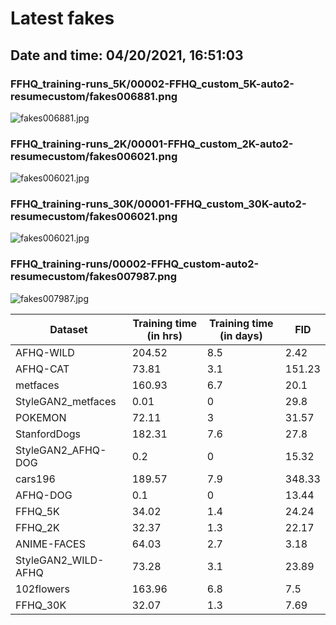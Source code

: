 # Latest fakes
## Date and time: 04/20/2021, 16:51:03
### FFHQ_training-runs_5K/00002-FFHQ_custom_5K-auto2-resumecustom/fakes006881.png
![fakes006881.jpg](https://i.ibb.co/88W9Vdn/93d781ab2bab.jpg "FFHQ_training-runs_5K/00002-FFHQ_custom_5K-auto2-resumecustom/fakes006881.png")

### FFHQ_training-runs_2K/00001-FFHQ_custom_2K-auto2-resumecustom/fakes006021.png
![fakes006021.jpg](https://i.ibb.co/DQRcYPG/407ab8b97923.jpg "FFHQ_training-runs_2K/00001-FFHQ_custom_2K-auto2-resumecustom/fakes006021.png")

### FFHQ_training-runs_30K/00001-FFHQ_custom_30K-auto2-resumecustom/fakes006021.png
![fakes006021.jpg](https://i.ibb.co/WzmF2gd/9112388fd9f0.jpg "FFHQ_training-runs_30K/00001-FFHQ_custom_30K-auto2-resumecustom/fakes006021.png")

### FFHQ_training-runs/00002-FFHQ_custom-auto2-resumecustom/fakes007987.png
![fakes007987.jpg](https://i.ibb.co/P12fMZ1/da1051b92c91.jpg "FFHQ_training-runs/00002-FFHQ_custom-auto2-resumecustom/fakes007987.png")

| Dataset             |   Training time (in hrs) |   Training time (in days) |    FID |
|---------------------|--------------------------|---------------------------|--------|
| AFHQ-WILD           |                   204.52 |                       8.5 |   2.42 |
| AFHQ-CAT            |                    73.81 |                       3.1 | 151.23 |
| metfaces            |                   160.93 |                       6.7 |  20.1  |
| StyleGAN2_metfaces  |                     0.01 |                       0   |  29.8  |
| POKEMON             |                    72.11 |                       3   |  31.57 |
| StanfordDogs        |                   182.31 |                       7.6 |  27.8  |
| StyleGAN2_AFHQ-DOG  |                     0.2  |                       0   |  15.32 |
| cars196             |                   189.57 |                       7.9 | 348.33 |
| AFHQ-DOG            |                     0.1  |                       0   |  13.44 |
| FFHQ_5K             |                    34.02 |                       1.4 |  24.24 |
| FFHQ_2K             |                    32.37 |                       1.3 |  22.17 |
| ANIME-FACES         |                    64.03 |                       2.7 |   3.18 |
| StyleGAN2_WILD-AFHQ |                    73.28 |                       3.1 |  23.89 |
| 102flowers          |                   163.96 |                       6.8 |   7.5  |
| FFHQ_30K            |                    32.07 |                       1.3 |   7.69 |